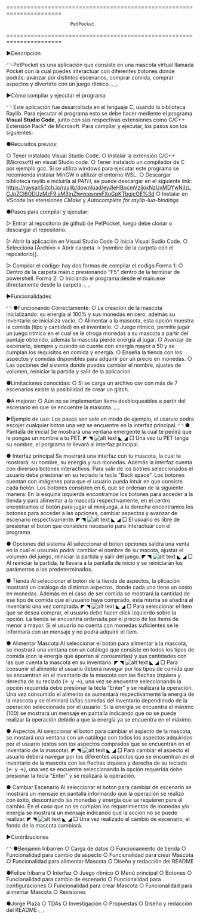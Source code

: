 ======================================================================

                            PetPocket

======================================================================

▶Descripción

◜                                                                                                         ◝
 PetPocket es una  aplicación que consiste en una mascota virtual llamada Pocket con la cual puedes interactuar con diferentes botones 
 donde podrás: avanzar por distintos escenarios, comprar comida, comprar aspectos y divertirte con un juego ritmico. 
◟                                                                                                         ◞

▶Cómo compilar y ejecutar el programa

◜                                                                                                                       ◝
 Este aplicación fue desarrollada en el lenguaje C, usando la biblioteca Raylib. Para ejecutar el programa esto se debe hacer mediente el  programa **Visual Studio Code**, junto con sus respectivas extensiones como C/C++ Extensión Pack* de Microsoft. Para compilar y ejecutar, los pasos son los siguientes:

 ●Requisitos previos:
  
  ○ Tener instalado Visual Studio Code.
  ○ Instalar la extensión C/C++ (Microsoft) en visual Studio code.
  ○ Tener instalado un compilador de C por ejemplo gcc.
    Si se utiliza windows para ejecutar este programa
    se recomienda instalar MinGW o utilizar el entorno WSL.
  ○ Descargar biblioteca raylib e incluirla al *PATH*, se puede descargar en el siguiente link: https://raysan5.itch.io/raylib/download/eyJleHBpcmVzIjoxNzUxMDYwNjIzLCJpZCI6ODUzMzF9.sM3tnZIwvcesnmFXoGpKTbgjcOE%3d
  ○ Instalar en VScode las etensiones *CMake* y *Autocomplete for raylib-lua-bindings*

 ●Pasos para compilar y ejecutar:

  ▷ Entrar al repositorio de github de PetPocket, luego debe clonar o descargar el repositorio.

  ▷ Abrir la aplicación en Visual Studio Code
   ○ Inicia Visual Sudio Code.
   ○ Selecciona [Archivo > Abrir carpeta -> (nombre de la carpeta con el repositorio)].

  ▷ Compilar el código: hay dos formas de compilar el codigo
    Forma 1:
    ○ Dentro de la carpeta main.c presionando "F5" dentro de la terminar de powershell.
    Forma 2:
    ○ Iniciando el programa desde el main.exe directamente desde la carpeta.
◟                                                                                                                       ◞

▶Funcionalidades

◜                                                                                                                                ◝
 ●Funcionando Correctamente:
  ○ La creacion de la mascota inicializando: su energia al 100% y sus monedas en cero, además su inventario se inicializa vacío.
  ○ Alimentar a la mascota, esta opción muestra la comida (tipo y cantidad) en el inventario.
  ○ Juego ritmico, permite jugar un juego rítmico en el cual se le otroga monedas a su mascota a partir del puntaje obtenido, además la mascota pierde energía al jugar.
  ○ Avanzar de escenario, siempre y cuando se cuente con energía mayor a 50 y se cumplan los requisitos en comida y energía.
  ○ Enseña la tienda con los aspectos y comidas disponibles para adquirir por un precio en monedas.
  ○ Las opciones del sistema donde puedes cambiar el nombre, ajustes de volumen, reiniciar la partida y salir de la aplicacion.

 ●Limitaciones conocidas:
  ○ Si se carga un archivo csv con más de 7 escenarios existe la posibilidad de crear un glitch.
 
 ●A mejorar:
  ○ Aún no se implementan items desbloqueables a partir del escenario en que se encuentre la mascota.
◟                                                                                                                                ◞

▶Ejemplo de uso:
Los pasos son solo en modo de ejemplo, el usaruio podra escojer cualquier boton una vez se encuentre en la interfaz principal.
◜                                                                                                                                       ◝
 ● Pantalla de inicial
 Se mostrará una ventana emergente la cual te pedirá que le pongas un nombre a tu PET.
 ◤                                                             ◥
  ![alt text](<Pantalla inicial.PNG>)
 ◣                                                             ◢
 □ Una vez tu PET tenga su nombre, el porgrama te llevará al interfaz principal.

 ● Interfaz principal
 Se mostrará una interfaz con tu mascota, la cual te mostrará: su nombre, su energía y sus monedas. Además la interfaz cuenta con diversos botones interactivos. Para salir de los botnes seleccionados el usuario debe presionar en su teclado la tecla "Back space". Los botones cuentan con imágenes para que el usuario pueda intuir en que consiste cada botón. Los botones consisten en 6, que se ordenan de la siguiente manera: En la esquina izquierda encontramos los botones para acceder a la tienda y para alimentar a la mascota respectivamente, en el centro encontramos el botón para jugar al minijuega, a la derecha encontramos los botones para acceder a las opciones, cambiar aspectos y avanzar de escenario respectivamente.
 ◤                                                                  ◥
  ![alt text](<interfaz principal.PNG>)
 ◣                                                                  ◢
 □ El usuario es libre de presionar el boton que considere necesario para interactuar con el programa. 

 ● Opciones del sistema
 Al seleccionar el boton opciones saldra una venta en la cual el usauraio podrá: cambiar el nombre de su macota, ajustar el volumen del juego, reiniciar la partida y salir del juego. 
 ◤                                                                                ◥
  ![alt text](<configuraciones del sistema.PNG>)
 ◣                                                                                ◢
 □ Al reiniciar la partida, te llevara a la pantalla de inicio y se reiniciarán los parámetros a los predeterminados.

 ● Tienda
 Al seleccionar el boton de la tienda de aspectos, la plicación mostrará un catálogo de distintos aspectos, donde cada uno tiene un costo en monedas. Además en el caso de ser comida se mostrará la cantidad de ese tipo de comida que el usuario haya comprado, esta misma se añadirá al inventario una vez comprada.
 ◤                                                                  ◥
  ![alt text](tienda.PNG)
 ◣                                                                  ◢
 □ Para seleccionar el ítem que se desea comprar, el usuario debe hacer click izquierdo sobre la opción. La tienda se encuentra ordenada por el precio de los ítems de menor a mayor. Si el usuario no cuenta con monedas suficientes se le informará con un mensaje y no podrá adquirir el ítem.

● Alimentar Mascota
 Al seleccionar el boton para alimentar a la mascota, se mostrará una ventana con un catálogo que consiste en todos los tipos de comida (con la energía que aportan al consumirlas) y sus cantidades con las que cuenta la mascota en su inventario.
 ◤                                                      ◥
  ![alt text](Comida-2.PNG)
 ◣                                                      ◢
 □ Para consumir el alimento el usuario deberá navegar por los tipos de comida que se encuentran en el inventario de la mascota con las flechas izquiera y derecha  de su teclado (<- y ->), una vez se encuentre seleccionando la opción requerida debe presionar la tecla "Enter" y se realizará la operación. Una vez consumido el alimento se aumentará respectivamente la energía de la mascota y se eliminará la/las comidas del inventario dependiendo de la operación seleccionada por el usuario. Si la energía se encuentra al máximo (100) se mostrará un mensaje en pantalla indicando que no se puede realizar la operación debido a que la energía ya se encuentra en el máximo.

● Aspectos
 Al seleccionar el boton para cambiar el aspecto de la mascota, se mostará una ventana con un catálogo con todos los aspectos adquiridos por el usuario (estos son los aspectos comprados que se encuentran en el inventario de la mascota).
 ◤                                                      ◥
  ![alt text](Aspectos.PNG)
 ◣                                                      ◢
 □ Para cambiar el aspecto el usuario deberá navegar por los diferentes aspectos que se encuentran en el inventario de la mascota con las flechas izquiera y derecha  de su teclado (<- y ->), una vez se encuentre seleccionando la opción requerida debe presionar la tecla "Enter" y se realizará la operación.

● Cambiar Escenario
 Al seleccionar el boton para cambiar de escenario se mostrará un mensaje en pantalla informando que la operación se realizó con éxito, descontando las monedas y energía que se requieren para el cambio. En el caso que no se cumplan los requerimientos de monedas y/o energía se mostrará un mensaje indicando que la acción no se puede realizar.
 ◤                                                      ◥
  ![alt text](escenario.PNG)
 ◣                                                      ◢
 □ Una vez realizado el cambio de escenario, el fondo de la mascota cambiará.

▶Contribuciones

◜                                                                                                                                ◝
 ●Benjamín Iribarren
  ○ Carga de datos
  ○ Funcionamiento de tienda
  ○ Funcionalidad para cambio de aspecto
  ○ Funcionalidad para crear Mascota
  ○ Funcionalidad para alimentar Mascota
  ○ Diseño y redacción del README

 ●Felipe Iribarra
  ○ Interfaz
  ○ Juego rítmico
  ○ Menú principal
  ○ Botones
  ○ Funcionalidad para cambio de escenario
  ○ Funcionalidad para configuraciones
  ○ Funcionalidad para crear Mascota
  ○ Funcionalidad para alimentar Mascota
  ○ Revisiones

 ●Jorge Plaza
  ○ TDAs
  ○ Investigación
  ○ Propuestas
  ○ Diseño y redacción del README
◟                                                                                                                                ◞


 